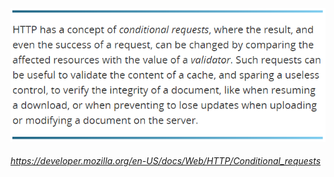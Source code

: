 ![quote](img/conditional-requests.png)

###### https://developer.mozilla.org/en-US/docs/Web/HTTP/Conditional_requests